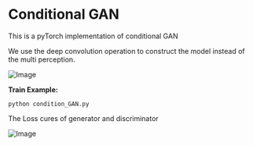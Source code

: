 # Conditional GAN
This is a pyTorch implementation of conditional GAN 

We use the deep convolution operation to construct the model instead of the multi perception.

![Image](https://github.com/CNHNLP/cGAN/tree/master/png/9_450.png)



**Train Example:**

`python condition_GAN.py`

The Loss cures of generator and discriminator

![Image](https://github.com/CNHNLP/cGAN/tree/master/png/Loss.png)



